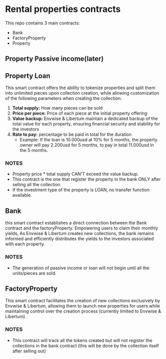 # Rental properties contracts

This repo contains 3 main contracts:
- Bank
- FactoryProperty
- Property

## **Property Passive income(later)**

## **Property Loan**
This smart contract offers the ability to tokenize properties and split them into unlimited pieces upon collection creation, while allowing customization of the following parameters when creating the collection:
1. **Total supply:** How many pieces can be sold
2. **Price per piece:** Price of each piece at the initial property offering 
3. **Value backup:** Envwise & Libertum maintain a dedicated backup of the total value for each property, ensuring financial security and stability for the investors
4. **Rate to pay:** percentage to be paid in total for the duration 
   - Example: If the loan is 10.000usd at 10% for 5 months, the property owner will pay 2.200usd for 5 months, to pay in total 11.000usd in the 5 months.
### NOTES
- Property price * total supply CAN'T exceed the value backup.
- This contract is the one that register the property in the bank ONLY after selling all the collection
- If the investment type of the property is LOAN, no transfer function available.

## **Bank**
this smart contract establishes a direct connection between the Bank contract and the factoryProperty. Empowering users to claim their monthly yields,  As Envwise & Libertum creates new collections, the bank remains informed and efficiently distributes the yields to the investors associated with each property.
### NOTES
- The generation of passive income or loan will not begin until all the units/pieces are sold.

## **FactoryProperty**
This smart contract facilitates the creation of new collections exclusively by Envwise & Libertum, allowing them to launch new properties for users while maintaining control over the creation process (currently limited to Envwise & Libertum).
### NOTES
- This contract will track all the tokens created but will not register the collections in the bank contract (this will be done by the collection itself after selling out)
